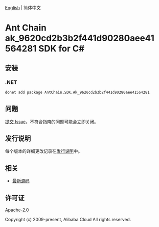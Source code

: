 [English](README.md) | 简体中文

# Ant Chain ak_9620cd2b3b2f441d90280aee41564281 SDK for C#

## 安装

### .NET

```bash
donet add package AntChain.SDK.Ak_9620cd2b3b2f441d90280aee41564281
```

## 问题

[提交 Issue](https://github.com/alipay/antchain-openapi-prod-sdk/issues/new)，不符合指南的问题可能会立即关闭。

## 发行说明

每个版本的详细更改记录在[发行说明](./ChangeLog.txt)中。

## 相关

* [最新源码](https://github.com/antchain-openapi-prod-sdk)

## 许可证

[Apache-2.0](http://www.apache.org/licenses/LICENSE-2.0)

Copyright (c) 2009-present, Alibaba Cloud All rights reserved.
